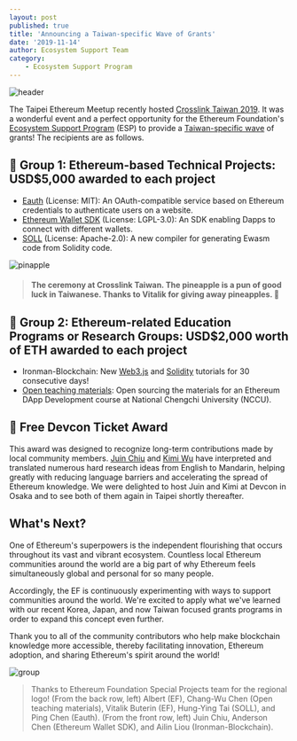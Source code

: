 ```yaml
---
layout: post
published: true
title: 'Announcing a Taiwan-specific Wave of Grants'
date: '2019-11-14'
author: Ecosystem Support Team
category:
    - Ecosystem Support Program
---
```


![header](https://blog.ethereum.org/img/2019/11/header.png)

The Taipei Ethereum Meetup recently hosted [Crosslink Taiwan 2019](http://crosslink.taipei). It was a wonderful event and a perfect opportunity for the Ethereum Foundation's [Ecosystem Support Program](https://ecosystem.support) (ESP) to provide a [Taiwan-specific wave](https://notes.ethereum.org/@tw/grants) of grants! The recipients are as follows.


## 🍍 Group 1: Ethereum-based Technical Projects: USD$5,000 awarded to each project
- [Eauth](https://github.com/pelith/node-eauth-server) (License: MIT): An OAuth-compatible service based on Ethereum credentials to authenticate users on a website.
- [Ethereum Wallet SDK](https://github.com/DappPocket/Ethereum-Wallet-SDK) (License: LGPL-3.0): An SDK enabling Dapps to connect with different wallets.
- [SOLL](https://github.com/second-state/soll) (License: Apache-2.0): A new compiler for generating Ewasm code from Solidity code.

![pinapple](https://blog.ethereum.org/img/2019/11/pinapple.jpg)
> #### The ceremony at Crosslink Taiwan. The pineapple is a pun of good luck in Taiwanese. Thanks to Vitalik for giving away pineapples. 🍍

## 🍍 Group 2: Ethereum-related Education Programs or Research Groups: USD$2,000 worth of ETH awarded to each project
- Ironman-Blockchain: New [Web3.js](https://ithelp.ithome.com.tw/users/20092025/ironman/2109) and [Solidity](https://ithelp.ithome.com.tw/users/20092025/ironman/1759) tutorials for 30 consecutive days!
- [Open teaching materials](https://docs.google.com/document/d/16V3HBwE78-vOex58P8s59TMxifhQi85_-whUd1ACd40/edit): Open sourcing the materials for an Ethereum DApp Development course at National Chengchi University (NCCU).

## 🍍 Free Devcon Ticket Award
This award was designed to recognize long-term contributions made by local community members. [Juin Chiu](https://medium.com/@juinc) and [Kimi Wu](https://medium.com/@kimiwu) have interpreted and translated numerous hard research ideas from English to Mandarin, helping greatly with reducing language barriers and accelerating the spread of Ethereum knowledge. We were delighted to host Juin and Kimi at Devcon in Osaka and to see both of them again in Taipei shortly thereafter.

## What's Next?

One of Ethereum's superpowers is the independent flourishing that occurs throughout its vast and vibrant ecosystem. Countless local Ethereum communities around the world are a big part of why Ethereum feels simultaneously global and personal for so many people.

Accordingly, the EF is continuously experimenting with ways to support communities around the world. We're excited to apply what we've learned with our recent Korea, Japan, and now Taiwan focused grants programs in order to expand this concept even further.

Thank you to all of the community contributors who help make blockchain knowledge more accessible, thereby facilitating innovation, Ethereum adoption, and sharing Ethereum's spirit around the world!


![group](https://blog.ethereum.org/img/2019/11/group.jpg)

> Thanks to Ethereum Foundation Special Projects team for the regional logo!
> (From the back row, left) Albert (EF), Chang-Wu Chen (Open teaching materials), Vitalik Buterin (EF), Hung-Ying Tai (SOLL), and Ping Chen (Eauth). (From the front row, left) Juin Chiu, Anderson Chen (Ethereum Wallet SDK), and Ailin Liou (Ironman-Blockchain).
